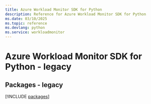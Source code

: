 ```yaml
---
title: Azure Workload Monitor SDK for Python
description: Reference for Azure Workload Monitor SDK for Python
ms.date: 03/10/2025
ms.topic: reference
ms.devlang: python
ms.service: workloadmonitor
---
```

# Azure Workload Monitor SDK for Python - legacy
## Packages - legacy
[!INCLUDE [packages](workload-monitor-index.md)]